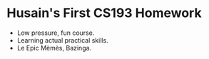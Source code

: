 # Husain's First CS193 Homework

- Low pressure, fun course.
- Learning actual practical skills.
- Le Epic Mèmès, Bazinga.
